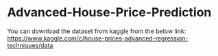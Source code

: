 # Advanced-House-Price-Prediction
You can download the dataset from kaggle from the below link:
https://www.kaggle.com/c/house-prices-advanced-regression-techniques/data
